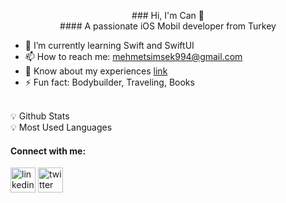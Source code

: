 <p align="center"> 
 ### Hi, I'm Can 👋
 <br/>
 #### A passionate iOS Mobil developer from Turkey 
 </p>
 
- 🌱 I’m currently learning Swift and SwiftUI
- 📫 How to reach me: mehmetsimsek994@gmail.com
- 📄 Know about my experiences [link](https://docs.google.com/document/u/1/d/e/2PACX-1vRQSOG0M2MaWB2tTsUpzxCJpL8vzUV6ws7b5nK0FHE7Cne8gWOyvfxa3akkAaRmeg8H4ocoB0tZyiQE/pub)
- ⚡ Fun fact: Bodybuilder, Traveling, Books

<br/>
💡 Github Stats <br/>
💡 Most Used Languages <br/>

#### Connect with me:

[<img src='https://cdn.jsdelivr.net/npm/simple-icons@3.0.1/icons/linkedin.svg' alt='linkedin' height='40'>](https://www.linkedin.com/in/https://www.linkedin.com/in/mehmetcansimsek//)  [<img src='https://cdn.jsdelivr.net/npm/simple-icons@3.0.1/icons/twitter.svg' alt='twitter' height='40'>](https://twitter.com/https://twitter.com/cansmsk__dev)   


